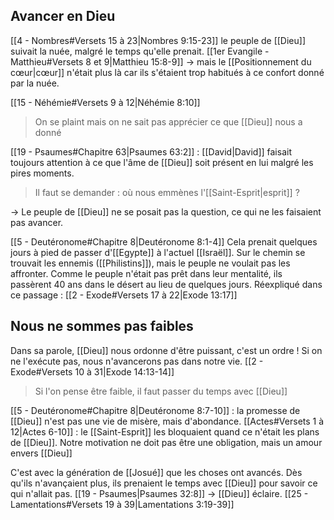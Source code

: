 ## Avancer en Dieu
[[4 - Nombres#Versets 15 à 23|Nombres 9:15-23]] le peuple de [[Dieu]] suivait la nuée, malgré le temps qu'elle prenait.
[[1er Evangile - Matthieu#Versets 8 et 9|Matthieu 15:8-9]] -> mais le [[Positionnement du cœur|cœur]] n'était plus là car ils s'étaient trop habitués à ce confort donné par la nuée.

[[15 - Néhémie#Versets 9 à 12|Néhémie 8:10]]
> On se plaint mais on ne sait pas apprécier ce que [[Dieu]] nous a donné

[[19 - Psaumes#Chapitre 63|Psaumes 63:2]] : [[David|David]] faisait toujours attention à ce que l'âme de [[Dieu]] soit présent en lui malgré les pires moments.
> Il faut se demander : où nous emmènes l'[[Saint-Esprit|esprit]] ?

-> Le peuple de [[Dieu]] ne se posait pas la question, ce qui ne les faisaient pas avancer.

[[5 - Deutéronome#Chapitre 8|Deutéronome 8:1-4]]
Cela prenait quelques jours à pied de passer d'[[Egypte]] à l'actuel [[Israël]]. Sur le chemin se trouvait les ennemis ([[Philistins]]), mais le peuple ne voulait pas les affronter.
Comme le peuple n'était pas prêt dans leur mentalité, ils passèrent 40 ans dans le désert au lieu de quelques jours.
Réexpliqué dans ce passage : [[2 - Exode#Versets 17 à 22|Exode 13:17]]

## Nous ne sommes pas faibles
Dans sa parole, [[Dieu]] nous ordonne d'être puissant, c'est un ordre !
Si on ne l'exécute pas, nous n'avancerons pas dans notre vie.
[[2 - Exode#Versets 10 à 31|Exode 14:13-14]]
> Si l'on pense être faible, il faut passer du temps avec [[Dieu]]

[[5 - Deutéronome#Chapitre 8|Deutéronome 8:7-10]] : la promesse de [[Dieu]] n'est pas une vie de misère, mais d'abondance.
[[Actes#Versets 1 à 12|Actes 6-10]] : le [[Saint-Esprit]] les bloquaient quand ce n'était les plans de [[Dieu]].
Notre motivation ne doit pas être une obligation, mais un amour envers [[Dieu]]

C'est avec la génération de [[Josué]] que les choses ont avancés. Dès qu'ils n'avançaient plus, ils prenaient le temps avec [[Dieu]] pour savoir ce qui n'allait pas.
[[19 - Psaumes|Psaumes 32:8]] -> [[Dieu]] éclaire.
[[25 - Lamentations#Versets 19 à 39|Lamentations 3:19-39]]
